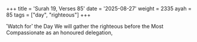 +++
title = 'Surah 19, Verses 85'
date = '2025-08-27'
weight = 2335
ayah = 85
tags = ["day", "righteous"]
+++

˹Watch for˺ the Day We will gather the righteous before the Most Compassionate as an honoured delegation,